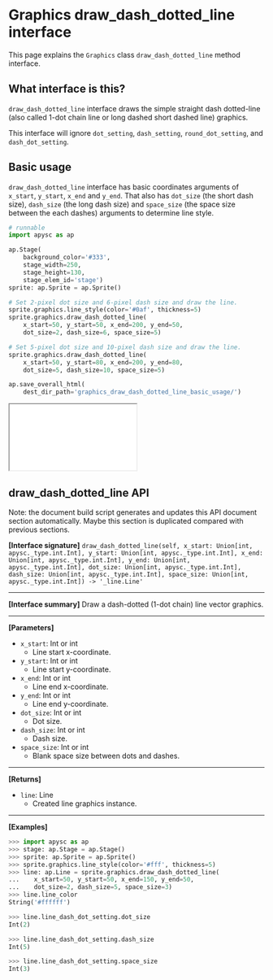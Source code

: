 # Graphics draw_dash_dotted_line interface

This page explains the `Graphics` class `draw_dash_dotted_line` method interface.

## What interface is this?

`draw_dash_dotted_line` interface draws the simple straight dash dotted-line (also called 1-dot chain line or long dashed short dashed line) graphics.

This interface will ignore `dot_setting`, `dash_setting`, `round_dot_setting`, and `dash_dot_setting`.

## Basic usage

`draw_dash_dotted_line` interface has basic coordinates arguments of `x_start`, `y_start`, `x_end` and `y_end`. That also has `dot_size` (the short dash size), `dash_size` (the long dash size) and `space_size` (the space size between the each dashes) arguments to determine line style.

```py
# runnable
import apysc as ap

ap.Stage(
    background_color='#333',
    stage_width=250,
    stage_height=130,
    stage_elem_id='stage')
sprite: ap.Sprite = ap.Sprite()

# Set 2-pixel dot size and 6-pixel dash size and draw the line.
sprite.graphics.line_style(color='#0af', thickness=5)
sprite.graphics.draw_dash_dotted_line(
    x_start=50, y_start=50, x_end=200, y_end=50,
    dot_size=2, dash_size=6, space_size=5)

# Set 5-pixel dot size and 10-pixel dash size and draw the line.
sprite.graphics.draw_dash_dotted_line(
    x_start=50, y_start=80, x_end=200, y_end=80,
    dot_size=5, dash_size=10, space_size=5)

ap.save_overall_html(
    dest_dir_path='graphics_draw_dash_dotted_line_basic_usage/')
```

<iframe src="static/graphics_draw_dash_dotted_line_basic_usage/index.html" width="250" height="130"></iframe>


## draw_dash_dotted_line API

<!-- Docstring: apysc._display.graphics.Graphics.draw_dash_dotted_line -->

<span class="inconspicuous-txt">Note: the document build script generates and updates this API document section automatically. Maybe this section is duplicated compared with previous sections.</span>

**[Interface signature]** `draw_dash_dotted_line(self, x_start: Union[int, apysc._type.int.Int], y_start: Union[int, apysc._type.int.Int], x_end: Union[int, apysc._type.int.Int], y_end: Union[int, apysc._type.int.Int], dot_size: Union[int, apysc._type.int.Int], dash_size: Union[int, apysc._type.int.Int], space_size: Union[int, apysc._type.int.Int]) -> '_line.Line'`<hr>

**[Interface summary]** Draw a dash-dotted (1-dot chain) line vector graphics.<hr>

**[Parameters]**

- `x_start`: Int or int
  - Line start x-coordinate.
- `y_start`: Int or int
  - Line start y-coordinate.
- `x_end`: Int or int
  - Line end x-coordinate.
- `y_end`: Int or int
  - Line end y-coordinate.
- `dot_size`: Int or int
  - Dot size.
- `dash_size`: Int or int
  - Dash size.
- `space_size`: Int or int
  - Blank space size between dots and dashes.

<hr>

**[Returns]**

- `line`: Line
  - Created line graphics instance.

<hr>

**[Examples]**

```py
>>> import apysc as ap
>>> stage: ap.Stage = ap.Stage()
>>> sprite: ap.Sprite = ap.Sprite()
>>> sprite.graphics.line_style(color='#fff', thickness=5)
>>> line: ap.Line = sprite.graphics.draw_dash_dotted_line(
...    x_start=50, y_start=50, x_end=150, y_end=50,
...    dot_size=2, dash_size=5, space_size=3)
>>> line.line_color
String('#ffffff')

>>> line.line_dash_dot_setting.dot_size
Int(2)

>>> line.line_dash_dot_setting.dash_size
Int(5)

>>> line.line_dash_dot_setting.space_size
Int(3)
```